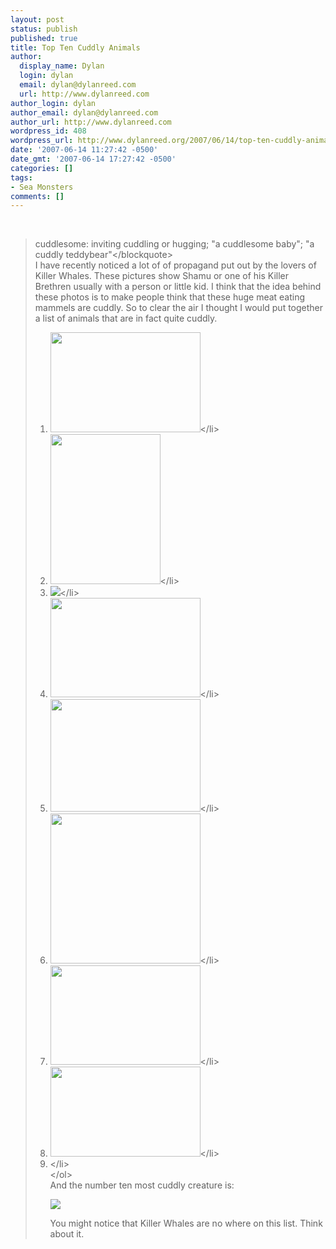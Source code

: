 ```yaml
---
layout: post
status: publish
published: true
title: Top Ten Cuddly Animals
author:
  display_name: Dylan
  login: dylan
  email: dylan@dylanreed.com
  url: http://www.dylanreed.com
author_login: dylan
author_email: dylan@dylanreed.com
author_url: http://www.dylanreed.com
wordpress_id: 408
wordpress_url: http://www.dylanreed.org/2007/06/14/top-ten-cuddly-animals/
date: '2007-06-14 11:27:42 -0500'
date_gmt: '2007-06-14 17:27:42 -0500'
categories: []
tags:
- Sea Monsters
comments: []
---
```

<br />
<blockquote><p>cuddlesome: inviting cuddling or hugging; "a cuddlesome baby"; "a cuddly teddybear"<&#47;blockquote><br />
I have recently noticed a lot of of propagand put out by the lovers of Killer Whales. These pictures show Shamu or one of his Killer Brethren usually with a person or little kid. I think that the idea behind these photos is to make people think that these huge meat eating mammels are cuddly. So to clear the air I thought I would put together a list of animals that are in fact quite cuddly.</p>
<ol>
<li><img src="http:&#47;&#47;www.thaiphotoblogs.com&#47;media&#47;3502_2D4141.jpg" height="160" width="240" &#47;><&#47;li>
<li><img src="http:&#47;&#47;wingsbirds.com&#47;img&#47;tours&#47;67&#47;gallery&#47;mad32-indri.jpg" height="240" width="176" &#47;><&#47;li>
<li><img src="http:&#47;&#47;f.screensavers.com&#47;OMS&#47;img&#47;407&#47;wildbabyanimals2_215.jpg" &#47;><&#47;li>
<li><img src="http:&#47;&#47;www.hickerphoto.com&#47;data&#47;media&#47;40&#47;baby_animal_T3637.jpg" height="159" width="240" &#47;><&#47;li>
<li><img src="http:&#47;&#47;www1.istockphoto.com&#47;file_thumbview_approve&#47;356800&#47;2&#47;istockphoto_356800_cuddly_kitten.jpg" height="180" width="240" &#47;><&#47;li>
<li><img src="http:&#47;&#47;www.freewebs.com&#47;calsanimals&#47;smoke.JPG" height="240" width="240" &#47;><&#47;li>
<li><img src="http:&#47;&#47;www.thejessicawells.com&#47;hamster&#47;images&#47;sinead4.jpg" height="159" width="240" &#47;><&#47;li>
<li><img src="http:&#47;&#47;carrieoke.net&#47;blog&#47;archives&#47;msw&#47;tinylamb.jpg" height="144" width="240" &#47;><&#47;li>
<li><&#47;li><br />
<&#47;ol><br />
And the number ten most cuddly creature is:</p>
<p><img src="http:&#47;&#47;farm1.static.flickr.com&#47;52&#47;108867006_2c866dd8fe.jpg?v=0" &#47;></p>
<p>You might notice that Killer Whales are no where on this list. Think about it.</p>
<p><!--adsense#refer2--></p>
